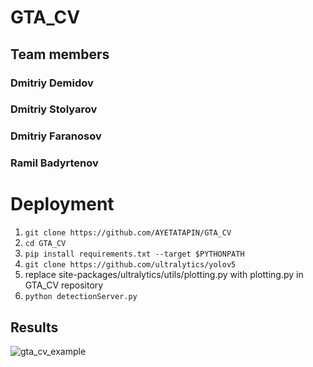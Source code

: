 # GTA_CV
## Team members
### Dmitriy Demidov
### Dmitriy Stolyarov
### Dmitriy Faranosov
### Ramil Badyrtenov

# Deployment

1) `git clone https://github.com/AYETATAPIN/GTA_CV`
2) `cd GTA_CV`
3) `pip install requirements.txt --target $PYTHONPATH`
4) `git clone https://github.com/ultralytics/yolov5`
5) replace site-packages/ultralytics/utils/plotting.py with plotting.py in GTA_CV repository
6) `python detectionServer.py`

## Results

![gta_cv_example](https://github.com/user-attachments/assets/e6f7de02-12d5-4eaa-b8d0-43e9ec7629f1)
